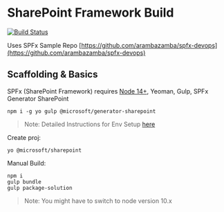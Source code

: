 # SharePoint Framework Build

[![Build Status](https://dev.azure.com/az-400-v2/M06-CI/_apis/build/status/SPFxWebPart%20Build%20Yaml?branchName=main)](https://dev.azure.com/az-400-v2/M06-CI/_build/latest?definitionId=13&branchName=main)

Uses SPFx Sample Repo [https://github.com/arambazamba/spfx-devops](https://github.com/arambazamba/spfx-devops)

## Scaffolding & Basics

SPFx (SharePoint Framework) requires [Node 14+](https://nodejs.org/en/download/releases/), Yeoman, Gulp, SPFx Generator SharePoint

```
npm i -g yo gulp @microsoft/generator-sharepoint
```

> Note: Detailed Instructions for Env Setup [here](https://docs.microsoft.com/en-us/sharepoint/dev/spfx/set-up-your-development-environment)

Create proj:

```
yo @microsoft/sharepoint
```

Manual Build:

```
npm i
gulp bundle
gulp package-solution
```

> Note: You might have to switch to node version 10.x
